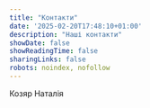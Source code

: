 ```yaml
---
title: "Контакти"
date: '2025-02-20T17:48:10+01:00'
description: "Наші контакти"
showDate: false
showReadingTime: false
sharingLinks: false
robots: noindex, nofollow
---
```


Козяр Наталія
